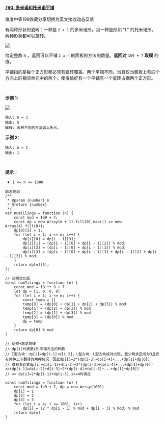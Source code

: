 #### [790. 多米诺和托米诺平铺](https://leetcode.cn/problems/domino-and-tromino-tiling/)

难度中等199收藏分享切换为英文接收动态反馈

有两种形状的瓷砖：一种是 `2 x 1` 的多米诺形，另一种是形如 "L" 的托米诺形。两种形状都可以旋转。

![](https://p3-juejin.byteimg.com/tos-cn-i-k3u1fbpfcp/2f09026b13514219815451a2a099c451~tplv-k3u1fbpfcp-zoom-1.image)

给定整数 n ，返回可以平铺 `2 x n` 的面板的方法的数量。**返回对** `109 + 7` **取模** 的值。

平铺指的是每个正方形都必须有瓷砖覆盖。两个平铺不同，当且仅当面板上有四个方向上的相邻单元中的两个，使得恰好有一个平铺有一个瓷砖占据两个正方形。

 

**示例 1:**

![](https://p3-juejin.byteimg.com/tos-cn-i-k3u1fbpfcp/de45fd0a968f493e897308aa9f686055~tplv-k3u1fbpfcp-zoom-1.image)

```
输入: n = 3
输出: 5
解释: 五种不同的方法如上所示。
```

**示例 2:**

```
输入: n = 1
输出: 1
```

 

**提示：**

-   `1 <= n <= 1000`

```
动态规划
/**
 * @param {number} n
 * @return {number}
 */
var numTilings = function (n) {
    const mod = 1e9 + 7;
    const dp = new Array(n + 1).fill(0).map(() => new Array(4).fill(0));
    dp[0][3] = 1;
    for (let i = 1; i <= n; i++) {
        dp[i][0] = dp[i - 1][3];
        dp[i][1] = (dp[i - 1][0] + dp[i - 1][2]) % mod;
        dp[i][2] = (dp[i - 1][0] + dp[i - 1][1]) % mod;
        dp[i][3] = (dp[i - 1][0] + dp[i - 1][1] + dp[i - 1][2] + dp[i - 1][3]) % mod;
    }
    return dp[n][3];
};

// 动规优化版
const numTilings = function (n) {
    const mod = 10 ** 9 + 7
    let dp = [1, 0, 0, 0]
    for (let i = 1; i <= n; i++) {
        const temp = []
        temp[0] = (dp[0] + dp[1] + dp[2] + dp[3]) % mod
        temp[1] = (dp[2] + dp[3]) % mod
        temp[2] = (dp[1] + dp[3]) % mod
        temp[3] = (dp[0]) % mod
        dp = temp
    }
    return dp[0] % mod
}

// 动规+数学规律
// dp[i]代表第i列平铺方法的种数
// I型方块：dp[i]=dp[i-1]+d[i-2]，L型方块：L型方块成对出现，至少剩余空间为3且仅有两种上下翻转的两种情况，因此dp[i]=2*(dp[i-3]+dp[i-4]+...+dp[1]+dp[0])
// 得到表达式dp[i]=dp[i-1]+d[i-2]+2*(dp[i-3]+dp[i-4]+...+dp[1]+dp[0])<=>dp[i-1]=dp[i-2]+d[i-3]+2*(dp[i-4]+dp[i-3]+...+dp[1]+dp[0])
// => dp[i]=2*dp[i-1]+dp[i-3],i>=4时满足

const numTilings = function (n) {
    const mod = 1e9 + 7, dp = new Array(1001)
    dp[1] = 1
    dp[2] = 2
    dp[3] = 5
    for (let i = 4; i <= 1001; i++)
        dp[i] = (2 * dp[i - 1] % mod + dp[i - 3] % mod) % mod
    return dp[n]
}
```
